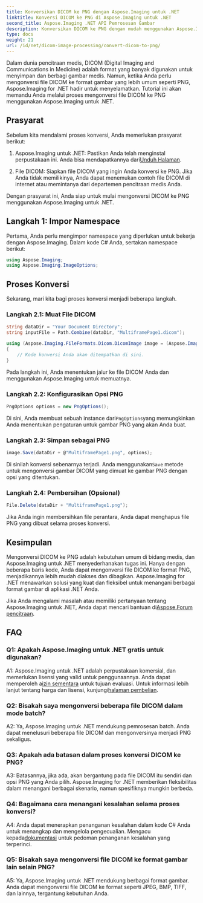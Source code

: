 ```yaml
---
title: Konversikan DICOM ke PNG dengan Aspose.Imaging untuk .NET
linktitle: Konversi DICOM ke PNG di Aspose.Imaging untuk .NET
second_title: Aspose.Imaging .NET API Pemrosesan Gambar
description: Konversikan DICOM ke PNG dengan mudah menggunakan Aspose.Imaging untuk .NET. Sederhanakan berbagi gambar medis.
type: docs
weight: 21
url: /id/net/dicom-image-processing/convert-dicom-to-png/
---
```

Dalam dunia pencitraan medis, DICOM (Digital Imaging and Communications in Medicine) adalah format yang banyak digunakan untuk menyimpan dan berbagi gambar medis. Namun, ketika Anda perlu mengonversi file DICOM ke format gambar yang lebih umum seperti PNG, Aspose.Imaging for .NET hadir untuk menyelamatkan. Tutorial ini akan memandu Anda melalui proses mengonversi file DICOM ke PNG menggunakan Aspose.Imaging untuk .NET.

## Prasyarat

Sebelum kita mendalami proses konversi, Anda memerlukan prasyarat berikut:

1.  Aspose.Imaging untuk .NET: Pastikan Anda telah menginstal perpustakaan ini. Anda bisa mendapatkannya dari[Unduh Halaman](https://releases.aspose.com/imaging/net/).

2. File DICOM: Siapkan file DICOM yang ingin Anda konversi ke PNG. Jika Anda tidak memilikinya, Anda dapat menemukan contoh file DICOM di internet atau memintanya dari departemen pencitraan medis Anda.

Dengan prasyarat ini, Anda siap untuk mulai mengonversi DICOM ke PNG menggunakan Aspose.Imaging untuk .NET.

## Langkah 1: Impor Namespace

Pertama, Anda perlu mengimpor namespace yang diperlukan untuk bekerja dengan Aspose.Imaging. Dalam kode C# Anda, sertakan namespace berikut:

```csharp
using Aspose.Imaging;
using Aspose.Imaging.ImageOptions;
```

## Proses Konversi

Sekarang, mari kita bagi proses konversi menjadi beberapa langkah.

### Langkah 2.1: Muat File DICOM

```csharp
string dataDir = "Your Document Directory";
string inputFile = Path.Combine(dataDir, "MultiframePage1.dicom");

using (Aspose.Imaging.FileFormats.Dicom.DicomImage image = (Aspose.Imaging.FileFormats.Dicom.DicomImage)Image.Load(inputFile))
{
    // Kode konversi Anda akan ditempatkan di sini.
}
```

Pada langkah ini, Anda menentukan jalur ke file DICOM Anda dan menggunakan Aspose.Imaging untuk memuatnya.

### Langkah 2.2: Konfigurasikan Opsi PNG

```csharp
PngOptions options = new PngOptions();
```

 Di sini, Anda membuat sebuah instance dari`PngOptions`yang memungkinkan Anda menentukan pengaturan untuk gambar PNG yang akan Anda buat.

### Langkah 2.3: Simpan sebagai PNG

```csharp
image.Save(dataDir + @"MultiframePage1.png", options);
```

 Di sinilah konversi sebenarnya terjadi. Anda menggunakan`Save` metode untuk mengonversi gambar DICOM yang dimuat ke gambar PNG dengan opsi yang ditentukan.

### Langkah 2.4: Pembersihan (Opsional)

```csharp
File.Delete(dataDir + "MultiframePage1.png");
```

Jika Anda ingin membersihkan file perantara, Anda dapat menghapus file PNG yang dibuat selama proses konversi.

## Kesimpulan

Mengonversi DICOM ke PNG adalah kebutuhan umum di bidang medis, dan Aspose.Imaging untuk .NET menyederhanakan tugas ini. Hanya dengan beberapa baris kode, Anda dapat mengonversi file DICOM ke format PNG, menjadikannya lebih mudah diakses dan dibagikan. Aspose.Imaging for .NET menawarkan solusi yang kuat dan fleksibel untuk menangani berbagai format gambar di aplikasi .NET Anda.

 Jika Anda mengalami masalah atau memiliki pertanyaan tentang Aspose.Imaging untuk .NET, Anda dapat mencari bantuan di[Aspose.Forum pencitraan](https://forum.aspose.com/).

## FAQ

### Q1: Apakah Aspose.Imaging untuk .NET gratis untuk digunakan?

A1: Aspose.Imaging untuk .NET adalah perpustakaan komersial, dan memerlukan lisensi yang valid untuk penggunaannya. Anda dapat memperoleh a[izin sementara](https://purchase.aspose.com/temporary-license/) untuk tujuan evaluasi. Untuk informasi lebih lanjut tentang harga dan lisensi, kunjungi[halaman pembelian](https://purchase.aspose.com/buy).

### Q2: Bisakah saya mengonversi beberapa file DICOM dalam mode batch?

A2: Ya, Aspose.Imaging untuk .NET mendukung pemrosesan batch. Anda dapat menelusuri beberapa file DICOM dan mengonversinya menjadi PNG sekaligus.

### Q3: Apakah ada batasan dalam proses konversi DICOM ke PNG?

A3: Batasannya, jika ada, akan bergantung pada file DICOM itu sendiri dan opsi PNG yang Anda pilih. Aspose.Imaging for .NET memberikan fleksibilitas dalam menangani berbagai skenario, namun spesifiknya mungkin berbeda.

### Q4: Bagaimana cara menangani kesalahan selama proses konversi?

 A4: Anda dapat menerapkan penanganan kesalahan dalam kode C# Anda untuk menangkap dan mengelola pengecualian. Mengacu kepada[dokumentasi](https://reference.aspose.com/imaging/net/) untuk pedoman penanganan kesalahan yang terperinci.

### Q5: Bisakah saya mengonversi file DICOM ke format gambar lain selain PNG?

A5: Ya, Aspose.Imaging untuk .NET mendukung berbagai format gambar. Anda dapat mengonversi file DICOM ke format seperti JPEG, BMP, TIFF, dan lainnya, tergantung kebutuhan Anda.